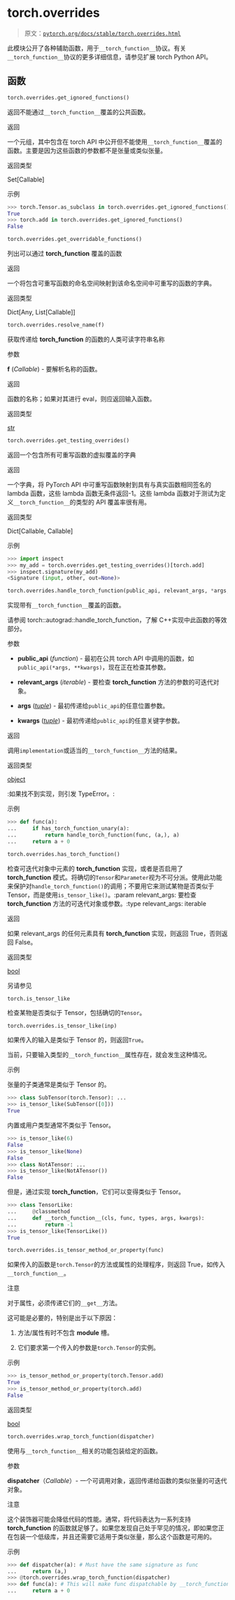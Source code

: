 # torch.overrides

> 原文：[`pytorch.org/docs/stable/torch.overrides.html`](https://pytorch.org/docs/stable/torch.overrides.html)

此模块公开了各种辅助函数，用于`__torch_function__`协议。有关`__torch_function__`协议的更多详细信息，请参见扩展 torch Python API。

## 函数

```py
torch.overrides.get_ignored_functions()
```

返回不能通过`__torch_function__`覆盖的公共函数。

返回

一个元组，其中包含在 torch API 中公开但不能使用`__torch_function__`覆盖的函数。主要是因为这些函数的参数都不是张量或类似张量。

返回类型

Set[Callable]

示例

```py
>>> torch.Tensor.as_subclass in torch.overrides.get_ignored_functions()
True
>>> torch.add in torch.overrides.get_ignored_functions()
False 
```

```py
torch.overrides.get_overridable_functions()
```

列出可以通过 __torch_function__ 覆盖的函数

返回

一个将包含可重写函数的命名空间映射到该命名空间中可重写的函数的字典。

返回类型

Dict[Any, List[Callable]]

```py
torch.overrides.resolve_name(f)
```

获取传递给 __torch_function__ 的函数的人类可读字符串名称

参数

**f** (*Callable*) - 要解析名称的函数。

返回

函数的名称；如果对其进行 eval，则应返回输入函数。

返回类型

[str](https://docs.python.org/3/library/stdtypes.html#str "(在 Python v3.12 中)")

```py
torch.overrides.get_testing_overrides()
```

返回一个包含所有可重写函数的虚拟覆盖的字典

返回

一个字典，将 PyTorch API 中可重写函数映射到具有与真实函数相同签名的 lambda 函数，这些 lambda 函数无条件返回-1。这些 lambda 函数对于测试为定义`__torch_function__`的类型的 API 覆盖率很有用。

返回类型

Dict[Callable, Callable]

示例

```py
>>> import inspect
>>> my_add = torch.overrides.get_testing_overrides()[torch.add]
>>> inspect.signature(my_add)
<Signature (input, other, out=None)> 
```

```py
torch.overrides.handle_torch_function(public_api, relevant_args, *args, **kwargs)
```

实现带有`__torch_function__`覆盖的函数。

请参阅 torch::autograd::handle_torch_function，了解 C++实现中此函数的等效部分。

参数

+   **public_api** (*function*) - 最初在公共 torch API 中调用的函数，如`public_api(*args, **kwargs)`，现在正在检查其参数。

+   **relevant_args** (*iterable*) - 要检查 __torch_function__ 方法的参数的可迭代对象。

+   **args** ([*tuple*](https://docs.python.org/3/library/stdtypes.html#tuple "(在 Python v3.12 中)")) - 最初传递给`public_api`的任意位置参数。

+   **kwargs** ([*tuple*](https://docs.python.org/3/library/stdtypes.html#tuple "(在 Python v3.12 中)")) - 最初传递给`public_api`的任意关键字参数。

返回

调用`implementation`或适当的`__torch_function__`方法的结果。

返回类型

[object](https://docs.python.org/3/library/functions.html#object "(在 Python v3.12 中)")

:如果找不到实现，则引发 TypeError。:

示例

```py
>>> def func(a):
...     if has_torch_function_unary(a):
...         return handle_torch_function(func, (a,), a)
...     return a + 0 
```

```py
torch.overrides.has_torch_function()
```

检查可迭代对象中元素的 __torch_function__ 实现，或者是否启用了 __torch_function__ 模式。将确切的`Tensor`和`Parameter`视为不可分派。使用此功能来保护对`handle_torch_function()`的调用；不要用它来测试某物是否类似于 Tensor，而是使用`is_tensor_like()`。:param relevant_args: 要检查 __torch_function__ 方法的可迭代对象或参数。:type relevant_args: iterable

返回

如果 relevant_args 的任何元素具有 __torch_function__ 实现，则返回 True，否则返回 False。

返回类型

[bool](https://docs.python.org/3/library/functions.html#bool "(在 Python v3.12 中)")

另请参见

`torch.is_tensor_like`

检查某物是否类似于 Tensor，包括确切的`Tensor`。

```py
torch.overrides.is_tensor_like(inp)
```

如果传入的输入是类似于 Tensor 的，则返回`True`。

当前，只要输入类型的`__torch_function__`属性存在，就会发生这种情况。

示例

张量的子类通常是类似于 Tensor 的。

```py
>>> class SubTensor(torch.Tensor): ...
>>> is_tensor_like(SubTensor([0]))
True 
```

内置或用户类型通常不类似于 Tensor。

```py
>>> is_tensor_like(6)
False
>>> is_tensor_like(None)
False
>>> class NotATensor: ...
>>> is_tensor_like(NotATensor())
False 
```

但是，通过实现 __torch_function__，它们可以变得类似于 Tensor。

```py
>>> class TensorLike:
...     @classmethod
...     def __torch_function__(cls, func, types, args, kwargs):
...         return -1
>>> is_tensor_like(TensorLike())
True 
```

```py
torch.overrides.is_tensor_method_or_property(func)
```

如果传入的函数是`torch.Tensor`的方法或属性的处理程序，则返回 True，如传入`__torch_function__`。

注意

对于属性，必须传递它们的`__get__`方法。

这可能是必要的，特别是出于以下原因：

1.  方法/属性有时不包含 __module__ 槽。

1.  它们要求第一个传入的参数是`torch.Tensor`的实例。

示例

```py
>>> is_tensor_method_or_property(torch.Tensor.add)
True
>>> is_tensor_method_or_property(torch.add)
False 
```

返回类型

[bool](https://docs.python.org/3/library/functions.html#bool "(在 Python v3.12 中)")

```py
torch.overrides.wrap_torch_function(dispatcher)
```

使用与`__torch_function__`相关的功能包装给定的函数。

参数

**dispatcher**（*Callable*）- 一个可调用对象，返回传递给函数的类似张量的可迭代对象。

注意

这个装饰器可能会降低代码的性能。通常，将代码表达为一系列支持 __torch_function__ 的函数就足够了。如果您发现自己处于罕见的情况，即如果您正在包装一个低级库，并且还需要它适用于类似张量，那么这个函数是可用的。

示例

```py
>>> def dispatcher(a): # Must have the same signature as func
...     return (a,)
>>> @torch.overrides.wrap_torch_function(dispatcher)
>>> def func(a): # This will make func dispatchable by __torch_function__
...     return a + 0 
```
